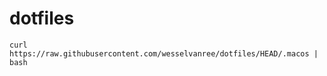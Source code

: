 # dotfiles

```
curl https://raw.githubusercontent.com/wesselvanree/dotfiles/HEAD/.macos | bash
```
